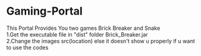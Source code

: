 # Gaming-Portal
This Portal Provides You two games Brick Breaker and Snake
<br>
1.Get the executable file in "dist" folder Brick_Breaker.jar
<br>
2.Change the images src(location) else it doesn't show u properly if u want to use the codes
